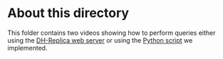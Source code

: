 # About this directory
This folder contains two videos showing how to perform queries either using the [DH-Replica web server](replica.dhlabdemo.org:5089) or using the [Python script](https://github.com/e-bug/bilderatlas/blob/master/bots/search-images-excel/searchImagesExcel.py) we implemented.
